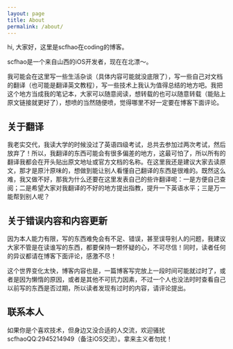 ```yaml
---
layout: page
title: About
permalink: /about/
---
```


hi, 大家好，这里是scfhao在coding的博客。

scfhao是一个来自山西的iOS开发者，现在在北漂～。

我可能会在这里写一些生活杂谈（具体内容可能就没底限了），写一些自己对文档的翻译（也可能是翻译英文教程），写一些技术上我认为值得总结的地方吧。我把这个地方当成我的笔记本，大家可以随意阅读，想转载的也可以随意转载（能贴上原文链接就更好了），想喷的当然随便喷，觉得哪里不好一定要在博客下面评论。

## 关于翻译

我老实交代，我读大学的时候没过了英语四级考试，总共去参加过两次考试，然后放弃了！所以，我翻译的东西可能会有很多偏差的地方，这最可怕了，所以所有的翻译我都会在开头贴出原文地址或官方文档的名称。在这里我还是建议大家去读原文，那才是原汁原味的，想做到能让别人看懂自己翻译的东西是很难的。既然这么难，我又做不好，那我为什么还要在这里发表自己的些许翻译呢：一是方便自己查阅；二是希望大家对我翻译的不好的地方提出指教，提升一下英语水平；三是万一能帮到别人呢？

## 关于错误内容和内容更新

因为本人能力有限，写的东西难免会有不足、错误，甚至误导别人的问题，我建议大家不管是在读谁写的东西，都要保持一颗怀疑的心，不可尽信！同时，读者任何的异议都请在博客下面评论，感激不尽！

这个世界变化太快，博客内容也是，一篇博客写完放上一段时间可能就过时了，或者是因为懒惰的原因，或者是其他不可抗力因素，不过一个人也没法时时查看自己以前写的东西是否过期，所以读者发现有过时的内容，请评论提出。

## 联系本人

如果你是个喜欢技术，但身边又没合适的人交流，欢迎骚扰scfhaoQQ:2945214949（备注iOS交流）。拿来主义者勿扰！
